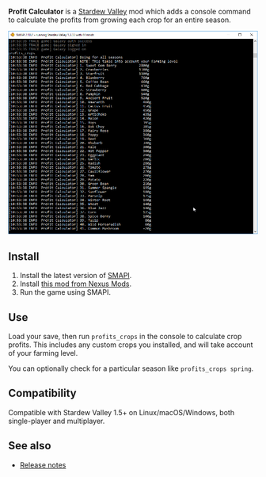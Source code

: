 ﻿**Profit Calculator** is a [Stardew Valley](http://stardewvalley.net/) mod which adds a console
command to calculate the profits from growing each crop for an entire season.

![](screenshot.png)

## Install
1. Install the latest version of [SMAPI](https://smapi.io).
2. Install [this mod from Nexus Mods](http://www.nexusmods.com/stardewvalley/mods/3378).
3. Run the game using SMAPI.

## Use
Load your save, then run `profits_crops` in the console to calculate crop profits. This includes
any custom crops you installed, and will take account of your farming level.

You can optionally check for a particular season like `profits_crops spring`.

## Compatibility
Compatible with Stardew Valley 1.5+ on Linux/macOS/Windows, both single-player and multiplayer.

## See also
* [Release notes](release-notes.md)
